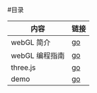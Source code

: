 
#目录

| 内容 | 链接 |
|---|---|
|webGL 简介 | [go](./intro.mk)|
|webGL 编程指南|[go](./book)|
|three.js | [go](./three)|
|demo|[go](./demo/)|